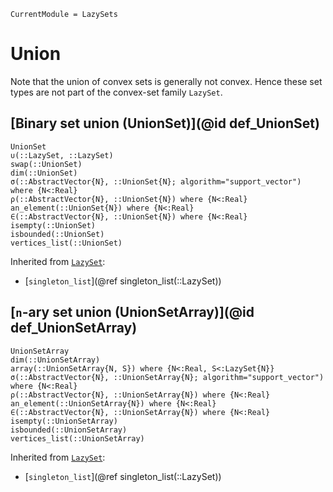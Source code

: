 ```@meta
CurrentModule = LazySets
```

# Union

Note that the union of convex sets is generally not convex.
Hence these set types are not part of the convex-set family `LazySet`.

## [Binary set union (UnionSet)](@id def_UnionSet)

```@docs
UnionSet
∪(::LazySet, ::LazySet)
swap(::UnionSet)
dim(::UnionSet)
σ(::AbstractVector{N}, ::UnionSet{N}; algorithm="support_vector") where {N<:Real}
ρ(::AbstractVector{N}, ::UnionSet{N}) where {N<:Real}
an_element(::UnionSet{N}) where {N<:Real}
∈(::AbstractVector{N}, ::UnionSet{N}) where {N<:Real}
isempty(::UnionSet)
isbounded(::UnionSet)
vertices_list(::UnionSet)
```

Inherited from [`LazySet`](@ref):
* [`singleton_list`](@ref singleton_list(::LazySet))

## [``n``-ary set union (UnionSetArray)](@id def_UnionSetArray)

```@docs
UnionSetArray
dim(::UnionSetArray)
array(::UnionSetArray{N, S}) where {N<:Real, S<:LazySet{N}}
σ(::AbstractVector{N}, ::UnionSetArray{N}; algorithm="support_vector") where {N<:Real}
ρ(::AbstractVector{N}, ::UnionSetArray{N}) where {N<:Real}
an_element(::UnionSetArray{N}) where {N<:Real}
∈(::AbstractVector{N}, ::UnionSetArray{N}) where {N<:Real}
isempty(::UnionSetArray)
isbounded(::UnionSetArray)
vertices_list(::UnionSetArray)
```

Inherited from [`LazySet`](@ref):
* [`singleton_list`](@ref singleton_list(::LazySet))
